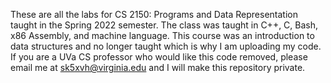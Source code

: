 These are all the labs for CS 2150: Programs and Data Representation taught in the Spring 2022 semester. The class was taught in C++, C, Bash, x86 Assembly, and machine language. This course was an introduction to data structures and no longer taught which is why I am uploading my code. If you are a UVa CS professor who would like this code removed, please email me at sk5xvh@virginia.edu and I will make this repository private.
